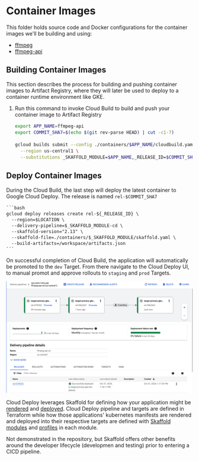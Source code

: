 # Container Images

This folder holds source code and Docker configurations for the container images we'll be building and using:
- [ffmpeg](./ffmpeg/README.md)
- [ffmpeg-api](./ffmpeg-api/README.md)

## Building Container Images

This section describes the process for building and pushing container images to Artifact Registry, where they will later be used to deploy to a container runtime environment like GKE.

1. Run this command to invoke Cloud Build to build and push your container image to Artifact Registry

    ```bash
    export APP_NAME=ffmpeg-api
    export COMMIT_SHA7=$(echo $(git rev-parse HEAD) | cut -c1-7)

    gcloud builds submit --config ./containers/$APP_NAME/cloudbuild.yaml \
      --region us-central1 \
      --substitutions _SKAFFOLD_MODULE=$APP_NAME,_RELEASE_ID=$COMMIT_SHA7
    ```

## Deploy Container Images

During the Cloud Build, the last step will deploy the latest container to Google Cloud Deploy. The release is named `rel-$COMMIT_SHA7`

    ```bash
    gcloud deploy releases create rel-${_RELEASE_ID} \
      --region=$LOCATION \
      --delivery-pipeline=$_SKAFFOLD_MODULE-cd \
      --skaffold-version="2.13" \
      --skaffold-file=./containers/$_SKAFFOLD_MODULE/skaffold.yaml \
      --build-artifacts=/workspace/artifacts.json
    ```

On successful completion of Cloud Build, the application will automatically be promoted to the `dev` Target. From there navigate to the Cloud Deploy UI, to manual promot and approve rollouts to `staging` and `prod` Targets.

![Cloud Deploy UI](../docs/img/clouddeploy-ui.png "Cloud Deploy UI")

Cloud Deploy leverages Skaffold for defining how your application might be [rendered](https://skaffold.dev/docs/renderers/) and [deployed](https://skaffold.dev/docs/deployers/). Cloud Deploy pipeline and targets are defined in Terraform while how those applications' kubernetes manifests are rendered and deployed into their respective targets are defined with [Skaffold modules](https://skaffold.dev/docs/design/config/#multiple-configuration-support) and [profiles](https://skaffold.dev/docs/environment/profiles/) in each module.

Not demonstrated in the repository, but Skaffold offers other benefits around the developer lifecycle (developmen and testing) prior to entering a CICD pipeline.
